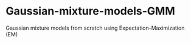 # Gaussian-mixture-models-GMM
Gaussian mixture models from scratch using Expectation-Maximization (EM)
